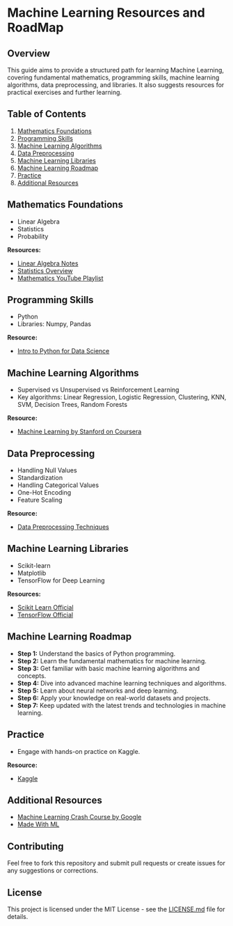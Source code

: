 # Machine Learning Resources and RoadMap

## Overview
This guide aims to provide a structured path for learning Machine Learning, covering fundamental mathematics, programming skills, machine learning algorithms, data preprocessing, and libraries. It also suggests resources for practical exercises and further learning.

## Table of Contents
1. [Mathematics Foundations](#mathematics-foundations)
2. [Programming Skills](#programming-skills)
3. [Machine Learning Algorithms](#machine-learning-algorithms)
4. [Data Preprocessing](#data-preprocessing)
5. [Machine Learning Libraries](#machine-learning-libraries)
6. [Machine Learning Roadmap](#machine-learning-roadmap)
7. [Practice](#practice)
8. [Additional Resources](#additional-resources)

## Mathematics Foundations
- Linear Algebra
- Statistics
- Probability

**Resources:**
- [Linear Algebra Notes](http://www.maths.qmul.ac.uk/~pjc/notes/linalg.pdf)
- [Statistics Overview](https://www.mathsbox.org.uk/twi/astats.pdf)
- [Mathematics YouTube Playlist](https://www.youtube.com/playlist?list=PLLy_2iUCG87D1CXFxE-SxCFZUiJzQ3IvE)

## Programming Skills
- Python
- Libraries: Numpy, Pandas

**Resource:**
- [Intro to Python for Data Science](https://www.datacamp.com/courses/intro-to-python-for-data-science)

## Machine Learning Algorithms
- Supervised vs Unsupervised vs Reinforcement Learning
- Key algorithms: Linear Regression, Logistic Regression, Clustering, KNN, SVM, Decision Trees, Random Forests

**Resource:**
- [Machine Learning by Stanford on Coursera](https://www.coursera.org/learn/machine-learning)

## Data Preprocessing
- Handling Null Values
- Standardization
- Handling Categorical Values
- One-Hot Encoding
- Feature Scaling

**Resource:**
- [Data Preprocessing Techniques](https://www.javatpoint.com/data-preprocessing-machine-learning)

## Machine Learning Libraries
- Scikit-learn
- Matplotlib
- TensorFlow for Deep Learning

**Resources:**
- [Scikit Learn Official](https://scikit-learn.org/stable/)
- [TensorFlow Official](https://www.tensorflow.org/)

## Machine Learning Roadmap
- **Step 1:** Understand the basics of Python programming.
- **Step 2:** Learn the fundamental mathematics for machine learning.
- **Step 3:** Get familiar with basic machine learning algorithms and concepts.
- **Step 4:** Dive into advanced machine learning techniques and algorithms.
- **Step 5:** Learn about neural networks and deep learning.
- **Step 6:** Apply your knowledge on real-world datasets and projects.
- **Step 7:** Keep updated with the latest trends and technologies in machine learning.

## Practice
- Engage with hands-on practice on Kaggle.

**Resource:**
- [Kaggle](https://www.kaggle.com/)

## Additional Resources
- [Machine Learning Crash Course by Google](https://developers.google.com/machine-learning/crash-course)
- [Made With ML](https://madewithml.com/)

## Contributing
Feel free to fork this repository and submit pull requests or create issues for any suggestions or corrections.

## License
This project is licensed under the MIT License - see the [LICENSE.md](LICENSE.md) file for details.
